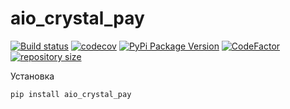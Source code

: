 # aio_crystal_pay

[![Build status](https://ci.appveyor.com/api/projects/status/b6cybcssxtcivwsi?svg=true)](https://ci.appveyor.com/project/alteralt/aio-crystal-pay)
[![codecov](https://codecov.io/gh/alteralt/aio_crystal_pay/branch/master/graph/badge.svg?token=A911RDSKO0)](https://codecov.io/gh/alteralt/aio_crystal_pay)
[![PyPi Package Version](https://img.shields.io/pypi/v/aio_crystal_pay.svg?style=flat-square)](https://pypi.python.org/pypi/aio_crystal_pay)
[![CodeFactor](https://www.codefactor.io/repository/github/alteralt/aio_crystal_pay/badge)](https://www.codefactor.io/repository/github/alteralt/aio_crystal_pay)
[![repository size](https://img.shields.io/github/repo-size/alteralt/aio_crystal_pay)](https://github.com/alteralt/aio_crystal_pay)

Установка 
```sh
pip install aio_crystal_pay
```
